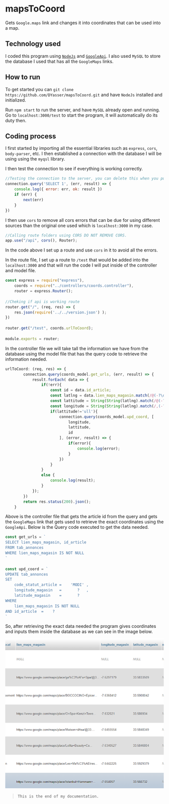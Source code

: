 # mapsToCoord

Gets `Google.maps` link and changes it into coordinates that can be used into a map.
 
## Technology used

I coded this program using [`NodeJs`](https://github.com/nodejs/node) and [`GoogleApi`](https://github.com/googleapis/google-api-nodejs-client). I also used `MySQL` to store the database I used that has all the `GoogleMaps` links.

## How to run 

To get started you can `git clone  https://github.com/DYasser/mapsToCoord.git` and have `NodeJs` installed and initialized. 

Run `npm start` to run the server, and have `MySQL` already open and running. Go to `localhost:3000/test` to start the program, it will automatically do its duty then.

## Coding process

I first started by importing all the essential libraries such as `express`, `cors`, `body-parser`, etc. I then established a connection with the database I will be using using the `myqsl` library.

I then test the connection to see if everything is working correctly.

```javascript
//Testing the connection to the server, you can delete this when you push to a server since it is useless to console it there.
connection.query('SELECT 1', (err, result) => {
    console.log({ error: err, ok: result })
    if (err) {
        next(err)
    }
})
```

I then use `cors` to remove all cors errors that can be due for using different sources than the original one used which is `localhost:3000` in my case.

```javascript
//Calling route folders using CORS DO NOT REMOVE CORS.
app.use("/api", cors(), Router);
```

In the code above I set up a route and use `cors` in it to avoid all the errors.

In the route file, I set up a route to `/test` that would be added into the `localhost:3000` and that will run the code I will put inside of the controller and model file.

```javascript
const express = require("express"),
    coords = require("../controllers/coords.controller"),
    router = express.Router();
    
//Cheking if api is working route
router.get("/", (req, res) => {
    res.json(require('../../version.json') );
})

router.get("/test", coords.urlToCoord);

module.exports = router;
```

In the controller file we will take tall the information we have from the database using the model file that has the query code to retrieve the information needed.

```javascript
urlToCoord: (req, res) => {
        connection.query(coords_model.get_urls, (err, result) => {
            result.forEach( data => {
                if(!err){
                    const id = data.id_article;
                    const latlng = data.lien_maps_magasin.match(/@(-?\d+\.\d+),(-?\d+\.\d+)/g);
                    const lattitude = String(String(latlng).match(/@(-?\d+\.\d+)/g)).substring(1);
                    const longitude = String(String(latlng).match(/,(-?\d+\.\d+)/g)).substring(1);
                    if(lattitude!='ull'){
                        connection.query(coords_model.upd_coord, [
                            longitude,
                            lattitude,
                            id
                        ], (error, result) => {
                            if(error){
                                console.log(error);
                            }
                        })
                    }
                }
                else {
                    console.log(result);
                }
            });
        })    
        return res.status(200).json();
    }
```

Above is the controller file that gets the article id from the query and gets the `GoogleMaps` link that gets used to retrieve the exact coordinates using the `GoogleApi`.
Below is the Query code executed to get the data needed.

```javascript
const get_urls = `
SELECT lien_maps_magasin, id_article
FROM tab_annonces
WHERE lien_maps_magasin IS NOT NULL 
`

const upd_coord = `
UPDATE tab_annonces
SET 
    code_statut_article =    'MODI' ,
    longitude_magasin   =       ?   ,
    latitude_magasin    =       ?      
WHERE 
    lien_maps_magasin IS NOT NULL 
AND id_article  =    ?
`
```

So, after retrieving the exact data needed the program gives coordinates and inputs them inside the database as we can see in the image below.

![database](./ss/database.png)

>     This is the end of my documentation.
